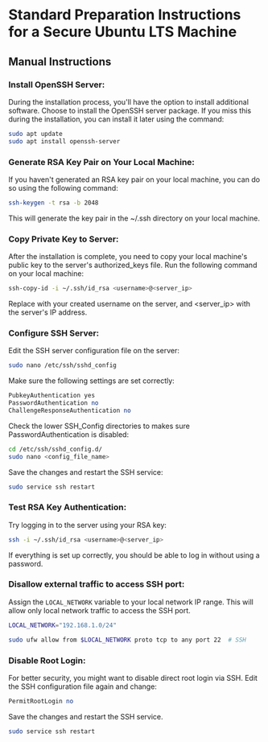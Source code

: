 # Standard Preparation Instructions for a Secure Ubuntu LTS Machine

## Manual Instructions
### Install OpenSSH Server:
During the installation process, you'll have the option to install additional software. Choose to install the OpenSSH server package. If you miss this during the installation, you can install it later using the command:

```bash
sudo apt update
sudo apt install openssh-server
```
### Generate RSA Key Pair on Your Local Machine:
If you haven't generated an RSA key pair on your local machine, you can do so using the following command:

```bash
ssh-keygen -t rsa -b 2048
```
This will generate the key pair in the ~/.ssh directory on your local machine.

### Copy Private Key to Server:
After the installation is complete, you need to copy your local machine's public key to the server's authorized_keys file. Run the following command on your local machine:

```bash
ssh-copy-id -i ~/.ssh/id_rsa <username>@<server_ip>
```
Replace <username> with your created username on the server, and <server_ip> with the server's IP address.

### Configure SSH Server:
Edit the SSH server configuration file on the server:

```bash
sudo nano /etc/ssh/sshd_config
```
Make sure the following settings are set correctly:

```perl
PubkeyAuthentication yes
PasswordAuthentication no
ChallengeResponseAuthentication no
```

Check the lower SSH_Config directories to makes sure PasswordAuthentication is disabled:
```bash
cd /etc/ssh/sshd_config.d/
sudo nano <config_file_name>
```

Save the changes and restart the SSH service:

```bash
sudo service ssh restart
```
### Test RSA Key Authentication:
Try logging in to the server using your RSA key:

```bash
ssh -i ~/.ssh/id_rsa <username>@<server_ip>
```
If everything is set up correctly, you should be able to log in without using a password.

### Disallow external traffic to access SSH port:

Assign the `LOCAL_NETWORK` variable to your local network IP range. This will allow only local network traffic to access the SSH port.

```bash
LOCAL_NETWORK="192.168.1.0/24"

sudo ufw allow from $LOCAL_NETWORK proto tcp to any port 22  # SSH
```

### Disable Root Login:
For better security, you might want to disable direct root login via SSH. Edit the SSH configuration file again and change:

```perl
PermitRootLogin no
```
Save the changes and restart the SSH service.

```bash
sudo service ssh restart
```